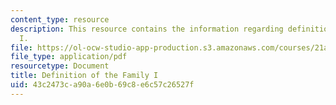 ```yaml
---
content_type: resource
description: This resource contains the information regarding definition of the family
  I.
file: https://ol-ocw-studio-app-production.s3.amazonaws.com/courses/21a-230j-the-contemporary-american-family-spring-2004/43c2473ca90a6e0b69c8e6c57c26527f_MIT21A_230JS04_5wolf.pdf
file_type: application/pdf
resourcetype: Document
title: Definition of the Family I
uid: 43c2473c-a90a-6e0b-69c8-e6c57c26527f
---
```

